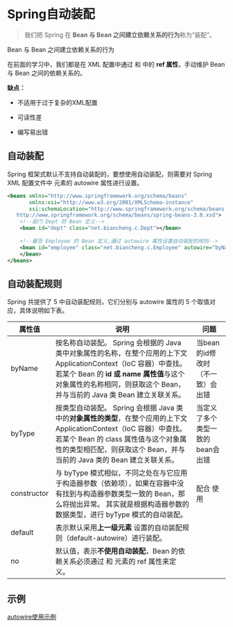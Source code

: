# Spring自动装配

> 我们把 Spring 在 **Bean 与 Bean 之间建立依赖关系的行为**称为“装配”。

Bean 与 Bean 之间建立依赖关系的行为

在前面的学习中，我们都是在 XML 配置中通过 <constructor-arg>和 <property> 中的 **ref 属性**，手动维护 Bean 与 Bean 之间的依赖关系的。

**缺点：**

* 不适用于过于复杂的XML配置

* 可读性差

* 编写易出错



## 自动装配

Spring 框架式默认不支持自动装配的，要想使用自动装配，则需要对 Spring XML 配置文件中 <bean> 元素的 autowire 属性进行设置。

```xml
<beans xmlns="http://www.springframework.org/schema/beans"
       xmlns:xsi="http://www.w3.org/2001/XMLSchema-instance"
       xsi:schemaLocation="http://www.springframework.org/schema/beans
   http://www.springframework.org/schema/beans/spring-beans-3.0.xsd">
    <!--部门 Dept 的 Bean 定义-->
    <bean id="dept" class="net.biancheng.c.Dept"></bean>
   
    <!--雇员 Employee 的 Bean 定义,通过 autowire 属性设置自动装配的规则-->
    <bean id="employee" class="net.biancheng.c.Employee" autowire="byName">
    </bean>
</beans>
```



## 自动装配规则

Spring 共提供了 5 中自动装配规则，它们分别与 autowire 属性的 5 个取值对应，具体说明如下表。



| 属性值      | 说明                                                         | 问题                             |
| ----------- | ------------------------------------------------------------ | -------------------------------- |
| byName      | 按名称自动装配。  Spring 会根据的 Java 类中对象属性的名称，在整个应用的上下文 ApplicationContext（IoC 容器）中查找。若某个 Bean 的 **id 或 name 属性值**与这个对象属性的名称相同，则获取这个 Bean，并与当前的 Java 类 Bean 建立关联关系。 | 当bean的id修改时（不一致）会出错 |
| byType      | 按类型自动装配。  Spring 会根据 Java 类中的**对象属性的类型**，在整个应用的上下文 ApplicationContext（IoC 容器）中查找。若某个 Bean 的 class 属性值与这个对象属性的类型相匹配，则获取这个 Bean，并与当前的 Java 类的 Bean 建立关联关系。 | 当定义了多个类型一致的bean会出错 |
| constructor | 与 byType 模式相似，不同之处在与它应用于构造器参数（依赖项），如果在容器中没有找到与构造器参数类型一致的 Bean，那么将抛出异常。  其实就是根据构造器参数的数据类型，进行 byType 模式的自动装配。 | 配合 <constructor-arg>使用       |
| default     | 表示默认采用**上一级元素** <beans> 设置的自动装配规则（default-autowire）进行装配。 |                                  |
| no          | 默认值，表示**不使用自动装配**，Bean 的依赖关系必须通过 <constructor-arg>和 <property> 元素的 ref 属性来定义。 |                                  |



## 示例

[autowire使用示例](http://c.biancheng.net/spring/autowire-xml.html)

